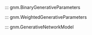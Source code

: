 ::: gnm.BinaryGenerativeParameters

::: gnm.WeightedGenerativeParameters

::: gnm.GenerativeNetworkModel